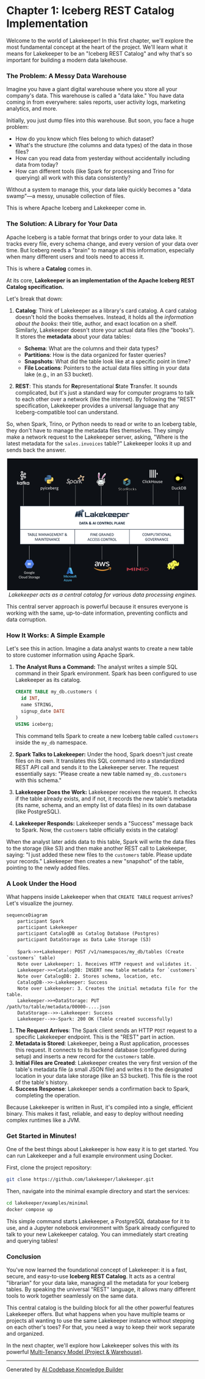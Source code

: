 # Chapter 1: Iceberg REST Catalog Implementation

Welcome to the world of Lakekeeper! In this first chapter, we'll explore the most fundamental concept at the heart of the project. We'll learn what it means for Lakekeeper to be an "Iceberg REST Catalog" and why that's so important for building a modern data lakehouse.

### The Problem: A Messy Data Warehouse

Imagine you have a giant digital warehouse where you store all your company's data. This warehouse is called a "data lake." You have data coming in from everywhere: sales reports, user activity logs, marketing analytics, and more.

Initially, you just dump files into this warehouse. But soon, you face a huge problem:
- How do you know which files belong to which dataset?
- What's the structure (the columns and data types) of the data in those files?
- How can you read data from yesterday without accidentally including data from today?
- How can different tools (like Spark for processing and Trino for querying) all work with this data consistently?

Without a system to manage this, your data lake quickly becomes a "data swamp"—a messy, unusable collection of files.

This is where Apache Iceberg and Lakekeeper come in.

### The Solution: A Library for Your Data

Apache Iceberg is a table format that brings order to your data lake. It tracks every file, every schema change, and every version of your data over time. But Iceberg needs a "brain" to manage all this information, especially when many different users and tools need to access it.

This is where a **Catalog** comes in.

At its core, **Lakekeeper is an implementation of the Apache Iceberg REST Catalog specification.**

Let's break that down:

1.  **Catalog**: Think of Lakekeeper as a library's card catalog. A card catalog doesn't hold the books themselves. Instead, it holds all the *information about the books*: their title, author, and exact location on a shelf. Similarly, Lakekeeper doesn't store your actual data files (the "books"). It stores the **metadata** about your data tables:
    *   **Schema**: What are the columns and their data types?
    *   **Partitions**: How is the data organized for faster queries?
    *   **Snapshots**: What did the table look like at a specific point in time?
    *   **File Locations**: Pointers to the actual data files sitting in your data lake (e.g., in an S3 bucket).

2.  **REST**: This stands for **Re**presentational **S**tate **T**ransfer. It sounds complicated, but it's just a standard way for computer programs to talk to each other over a network (like the internet). By following the "REST" specification, Lakekeeper provides a universal language that any Iceberg-compatible tool can understand.

So, when Spark, Trino, or Python needs to read or write to an Iceberg table, they don't have to manage the metadata files themselves. They simply make a network request to the Lakekeeper server, asking, "Where is the latest metadata for the `sales.invoices` table?" Lakekeeper looks it up and sends back the answer.

<p align="center">
<img src="https://github.com/lakekeeper/lakekeeper/raw/main/assets/Lakekeeper-Overview.png" width="500">
<em>Lakekeeper acts as a central catalog for various data processing engines.</em>
</p>

This central server approach is powerful because it ensures everyone is working with the same, up-to-date information, preventing conflicts and data corruption.

### How It Works: A Simple Example

Let's see this in action. Imagine a data analyst wants to create a new table to store customer information using Apache Spark.

1.  **The Analyst Runs a Command:** The analyst writes a simple SQL command in their Spark environment. Spark has been configured to use Lakekeeper as its catalog.

    ```sql
    CREATE TABLE my_db.customers (
      id INT,
      name STRING,
      signup_date DATE
    )
    USING iceberg;
    ```
    This command tells Spark to create a new Iceberg table called `customers` inside the `my_db` namespace.

2.  **Spark Talks to Lakekeeper:** Under the hood, Spark doesn't just create files on its own. It translates this SQL command into a standardized REST API call and sends it to the Lakekeeper server. The request essentially says: "Please create a new table named `my_db.customers` with this schema."

3.  **Lakekeeper Does the Work:** Lakekeeper receives the request. It checks if the table already exists, and if not, it records the new table's metadata (its name, schema, and an empty list of data files) in its own database (like PostgreSQL).

4.  **Lakekeeper Responds:** Lakekeeper sends a "Success" message back to Spark. Now, the `customers` table officially exists in the catalog!

When the analyst later adds data to this table, Spark will write the data files to the storage (like S3) and then make another REST call to Lakekeeper, saying: "I just added these new files to the `customers` table. Please update your records." Lakekeeper then creates a new "snapshot" of the table, pointing to the newly added files.

### A Look Under the Hood

What happens inside Lakekeeper when that `CREATE TABLE` request arrives? Let's visualize the journey.

```mermaid
sequenceDiagram
    participant Spark
    participant Lakekeeper
    participant CatalogDB as Catalog Database (Postgres)
    participant DataStorage as Data Lake Storage (S3)

    Spark->>+Lakekeeper: POST /v1/namespaces/my_db/tables (Create `customers` table)
    Note over Lakekeeper: 1. Receives HTTP request and validates it.
    Lakekeeper->>+CatalogDB: INSERT new table metadata for `customers`
    Note over CatalogDB: 2. Stores schema, location, etc.
    CatalogDB-->>-Lakekeeper: Success
    Note over Lakekeeper: 3. Creates the initial metadata file for the table.
    Lakekeeper->>+DataStorage: PUT /path/to/table/metadata/00000-....json
    DataStorage-->>-Lakekeeper: Success
    Lakekeeper-->>-Spark: 200 OK (Table created successfully)
```

1.  **The Request Arrives**: The Spark client sends an HTTP `POST` request to a specific Lakekeeper endpoint. This is the "REST" part in action.
2.  **Metadata is Stored**: Lakekeeper, being a Rust application, processes this request. It connects to its backend database (configured during setup) and inserts a new record for the `customers` table.
3.  **Initial Files are Created**: Lakekeeper creates the very first version of the table's metadata file (a small JSON file) and writes it to the designated location in your data lake storage (like an S3 bucket). This file is the root of the table's history.
4.  **Success Response**: Lakekeeper sends a confirmation back to Spark, completing the operation.

Because Lakekeeper is written in Rust, it's compiled into a single, efficient binary. This makes it fast, reliable, and easy to deploy without needing complex runtimes like a JVM.

### Get Started in Minutes!

One of the best things about Lakekeeper is how easy it is to get started. You can run Lakekeeper and a full example environment using Docker.

First, clone the project repository:
```sh
git clone https://github.com/lakekeeper/lakekeeper.git
```
Then, navigate into the minimal example directory and start the services:
```sh
cd lakekeeper/examples/minimal
docker compose up
```
This simple command starts Lakekeeper, a PostgreSQL database for it to use, and a Jupyter notebook environment with Spark already configured to talk to your new Lakekeeper catalog. You can immediately start creating and querying tables!

### Conclusion

You've now learned the foundational concept of Lakekeeper: it is a fast, secure, and easy-to-use **Iceberg REST Catalog**. It acts as a central "librarian" for your data lake, managing all the metadata for your Iceberg tables. By speaking the universal "REST" language, it allows many different tools to work together seamlessly on the same data.

This central catalog is the building block for all the other powerful features Lakekeeper offers. But what happens when you have multiple teams or projects all wanting to use the same Lakekeeper instance without stepping on each other's toes? For that, you need a way to keep their work separate and organized.

In the next chapter, we'll explore how Lakekeeper solves this with its powerful [Multi-Tenancy Model (Project & Warehouse)](02_multi_tenancy_model__project___warehouse__.md).

---

Generated by [AI Codebase Knowledge Builder](https://github.com/The-Pocket/Tutorial-Codebase-Knowledge)
